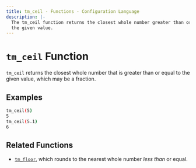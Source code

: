 ```yaml
---
title: tm_ceil - Functions - Configuration Language
description: |-
  The tm_ceil function returns the closest whole number greater than or equal to
  the given value.
---
```


# `tm_ceil` Function

`tm_ceil` returns the closest whole number that is greater than or equal to the
given value, which may be a fraction.

## Examples

```sh
tm_ceil(5)
5
tm_ceil(5.1)
6
```

## Related Functions

* [`tm_floor`](./tm_floor.md), which rounds to the nearest whole number _less than_
  or equal.
